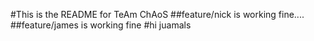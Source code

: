 #This is the README for TeAm ChAoS
##feature/nick is working fine....
##feature/james is working fine
#hi juamals
